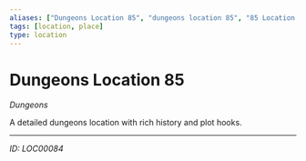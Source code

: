 ```yaml
---
aliases: ["Dungeons Location 85", "dungeons location 85", "85 Location Dungeons"]
tags: [location, place]
type: location
---
```


# Dungeons Location 85

*Dungeons*

A detailed dungeons location with rich history and plot hooks.

---
*ID: LOC00084*